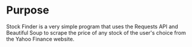 # Purpose
Stock Finder is a very simple program that uses the Requests API and Beautiful Soup to scrape the price of any stock of the user's choice from the Yahoo Finance website.
